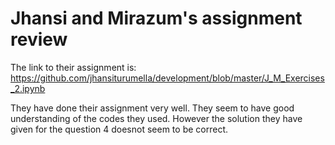# Jhansi and Mirazum's assignment review
The link to their assignment is: https://github.com/jhansiturumella/development/blob/master/J_M_Exercises_2.ipynb

They have done their assignment very well. They seem to have good understanding of the codes they used. However the solution they have given for the question 4 doesnot seem to be correct. 
